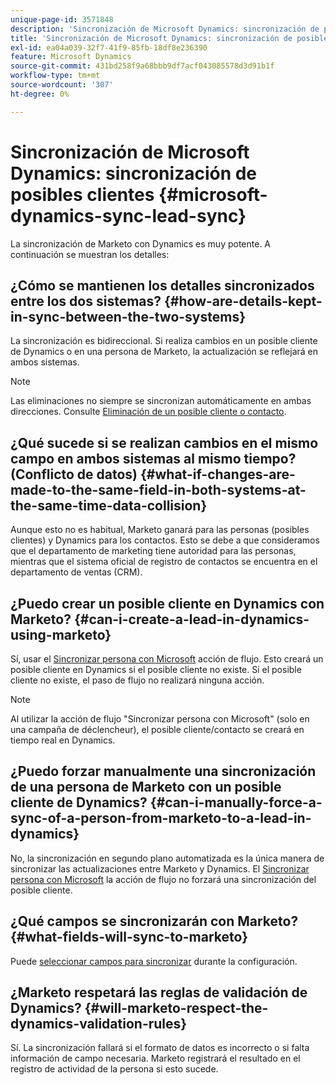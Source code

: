 ```yaml
---
unique-page-id: 3571848
description: 'Sincronización de Microsoft Dynamics: sincronización de posibles clientes, documentos de Marketo: documentación del producto'
title: 'Sincronización de Microsoft Dynamics: sincronización de posibles clientes'
exl-id: ea04a039-32f7-41f9-85fb-18df8e236390
feature: Microsoft Dynamics
source-git-commit: 431bd258f9a68bbb9df7acf043085578d3d91b1f
workflow-type: tm+mt
source-wordcount: '307'
ht-degree: 0%

---
```


# Sincronización de Microsoft Dynamics: sincronización de posibles clientes {#microsoft-dynamics-sync-lead-sync}

La sincronización de Marketo con Dynamics es muy potente. A continuación se muestran los detalles:

## ¿Cómo se mantienen los detalles sincronizados entre los dos sistemas? {#how-are-details-kept-in-sync-between-the-two-systems}

La sincronización es bidireccional. Si realiza cambios en un posible cliente de Dynamics o en una persona de Marketo, la actualización se reflejará en ambos sistemas.

>[!NOTE]
>
>Las eliminaciones no siempre se sincronizan automáticamente en ambas direcciones. Consulte [Eliminación de un posible cliente o contacto](/help/marketo/product-docs/crm-sync/microsoft-dynamics-sync/deleting-a-lead-or-contact.md).

## ¿Qué sucede si se realizan cambios en el mismo campo en ambos sistemas al mismo tiempo? (Conflicto de datos) {#what-if-changes-are-made-to-the-same-field-in-both-systems-at-the-same-time-data-collision}

Aunque esto no es habitual, Marketo ganará para las personas (posibles clientes) y Dynamics para los contactos. Esto se debe a que consideramos que el departamento de marketing tiene autoridad para las personas, mientras que el sistema oficial de registro de contactos se encuentra en el departamento de ventas (CRM).

## ¿Puedo crear un posible cliente en Dynamics con Marketo? {#can-i-create-a-lead-in-dynamics-using-marketo}

Sí, usar el [Sincronizar persona con Microsoft](/help/marketo/product-docs/core-marketo-concepts/smart-campaigns/microsoft-dynamics-flow-actions/sync-person-to-microsoft.md) acción de flujo. Esto creará un posible cliente en Dynamics si el posible cliente no existe. Si el posible cliente no existe, el paso de flujo no realizará ninguna acción.

>[!NOTE]
>
>Al utilizar la acción de flujo &quot;Sincronizar persona con Microsoft&quot; (solo en una campaña de déclencheur), el posible cliente/contacto se creará en tiempo real en Dynamics.

## ¿Puedo forzar manualmente una sincronización de una persona de Marketo con un posible cliente de Dynamics? {#can-i-manually-force-a-sync-of-a-person-from-marketo-to-a-lead-in-dynamics}

No, la sincronización en segundo plano automatizada es la única manera de sincronizar las actualizaciones entre Marketo y Dynamics. El [Sincronizar persona con Microsoft](/help/marketo/product-docs/core-marketo-concepts/smart-campaigns/microsoft-dynamics-flow-actions/sync-person-to-microsoft.md) la acción de flujo no forzará una sincronización del posible cliente.

## ¿Qué campos se sincronizarán con Marketo? {#what-fields-will-sync-to-marketo}

Puede [seleccionar campos para sincronizar](/help/marketo/product-docs/crm-sync/microsoft-dynamics-sync/sync-setup/microsoft-dynamics-365-with-ropc-connection/step-4-of-4-connect.md#select-fields-to-sync) durante la configuración.

## ¿Marketo respetará las reglas de validación de Dynamics? {#will-marketo-respect-the-dynamics-validation-rules}

Sí. La sincronización fallará si el formato de datos es incorrecto o si falta información de campo necesaria. Marketo registrará el resultado en el registro de actividad de la persona si esto sucede.
